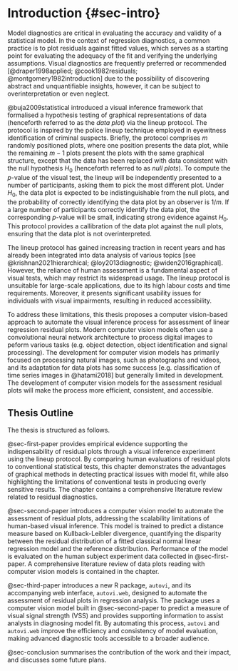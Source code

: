 # Introduction {#sec-intro}

Model diagnostics are critical in evaluating the accuracy and validity of a statistical model. In the context of regression diagnostics, a common practice is to plot residuals against fitted values, which serves as a starting point for evaluating the adequacy of the fit and verifying the underlying assumptions. Visual diagnostics are frequently preferred or recommended [@draper1998applied; @cook1982residuals; @montgomery1982introduction] due to the possibility of discovering abstract and unquantifiable insights, however, it can be subject to overinterpretation or even neglect. 

@buja2009statistical introduced a visual inference framework that formalised a hypothesis testing of graphical representations of data (henceforth referred to as the _data plot_) via the lineup protocol. The protocol is inspired by the police lineup technique employed in eyewitness identification of criminal suspects. Briefly, the protocol comprises $m$ randomly positioned plots, where one position presents the data plot, while the remaining $m-1$ plots present the plots with the same graphical structure, except that the data has been replaced with data consistent with the null hypothesis $H_0$ (henceforth referred to as _null plots_). To compute the $p$-value of the visual test, the lineup will be independently presented to a number of participants, asking them to pick the most different plot. Under $H_0$, the data plot is expected to be indistinguishable from the null plots, and the probability of correctly identifying the data plot by an observer is $1/m$. If a large number of participants correctly identify the data plot, the corresponding $p$-value will be small, indicating strong evidence against $H_0$. This protocol provides a callibration of the data plot against the null plots, ensuring that the data plot is not overinterpreted.



The lineup protocol has gained increasing traction in recent years and has already been integrated into data analysis of various topics [see @krishnan2021hierarchical; @loy2013diagnostic; @widen2016graphical]. However, the reliance of human assessment is a fundamental aspect of visual tests, which may restrict its widespread usage. The lineup protocol is unsuitable for large-scale applications, due to its high labour costs and time requirements. Moreover, it presents significant usability issues for individuals with visual impairments, resulting in reduced accessibility. 

To address these limitations, this thesis proposes a computer vision-based approach to automate the visual inference process for assessment of linear regression residual plots. Modern computer vision models often use a convolutional neural network architecture to process digital images to peform various tasks (e.g. object detection, object identification and signal processing). The development for computer vision models has primarily focused on processing natural images, such as photographs and videos, and its adaptation for data plots has some success [e.g. classification of time series images in @hatami2018] but generally limited in development. The development of computer vision models for the assessment residual plots will make the process more efficient, consistent, and accessible.



## Thesis Outline

The thesis is structured as follows.

@sec-first-paper provides empirical evidence supporting the indispensability of residual plots through a visual inference experiment using the lineup protocol. By comparing human evaluations of residual plots to conventional statistical tests, this chapter demonstrates the advantages of graphical methods in detecting practical issues with model fit, while also highlighting the limitations of conventional tests in producing overly sensitive results. The chapter contains a comprehensive literature review related to residual diagnostics. 

@sec-second-paper introduces a computer vision model to automate the assessment of residual plots, addressing the scalability limitations of human-based visual inference. This model is trained to predict a distance measure based on Kullback-Leibler divergence, quantifying the disparity between the residual distribution of a fitted classical normal linear regression model and the reference distribution. Performance of the model is evaluated on the human subject experiment data collected in @sec-first-paper. A comprehensive literature review of data plots reading with computer vision models is contained in the chapter.


@sec-third-paper introduces a new R package, `autovi`, and its accompanying web interface, `autovi.web`, designed to automate the assessment of residual plots in regression analysis. The package uses a computer vision model built in @sec-second-paper to predict a measure of visual signal strength (VSS) and provides supporting information to assist analysts in diagnosing model fit. By automating this process, `autovi` and `autovi.web` improve the efficiency and consistency of model evaluation, making advanced diagnostic tools accessible to a broader audience. 

@sec-conclusion summarises the contribution of the work and their impact, and discusses some future plans.
